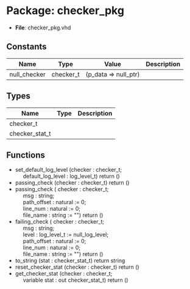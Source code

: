 # Package: checker_pkg

- **File**: checker_pkg.vhd
## Constants

| Name         | Type      | Value                 | Description |
| ------------ | --------- | --------------------- | ----------- |
| null_checker | checker_t |  (p_data => null_ptr) |             |
## Types

| Name           | Type | Description |
| -------------- | ---- | ----------- |
| checker_t      |      |             |
| checker_stat_t |      |             |
## Functions
- set_default_log_level <font id="function_arguments">(checker : checker_t;<br><span style="padding-left:20px"> default_log_level : log_level_t) </font> <font id="function_return">return ()</font>
- passing_check <font id="function_arguments">(checker : checker_t) </font> <font id="function_return">return ()</font>
- passing_check <font id="function_arguments">( checker     : checker_t;<br><span style="padding-left:20px"> msg         : string;<br><span style="padding-left:20px"> path_offset : natural := 0;<br><span style="padding-left:20px"> line_num    : natural := 0;<br><span style="padding-left:20px"> file_name   : string  := "") </font> <font id="function_return">return ()</font>
- failing_check <font id="function_arguments">( checker     : checker_t;<br><span style="padding-left:20px"> msg         : string;<br><span style="padding-left:20px"> level       : log_level_t := null_log_level;<br><span style="padding-left:20px"> path_offset : natural := 0;<br><span style="padding-left:20px"> line_num    : natural                := 0;<br><span style="padding-left:20px"> file_name   : string                 := "") </font> <font id="function_return">return ()</font>
- to_string <font id="function_arguments">(stat : checker_stat_t) </font> <font id="function_return">return string </font>
- reset_checker_stat <font id="function_arguments">(checker     : checker_t) </font> <font id="function_return">return ()</font>
- get_checker_stat <font id="function_arguments">(checker       :     checker_t;<br><span style="padding-left:20px"> variable stat : out checker_stat_t) </font> <font id="function_return">return ()</font>
